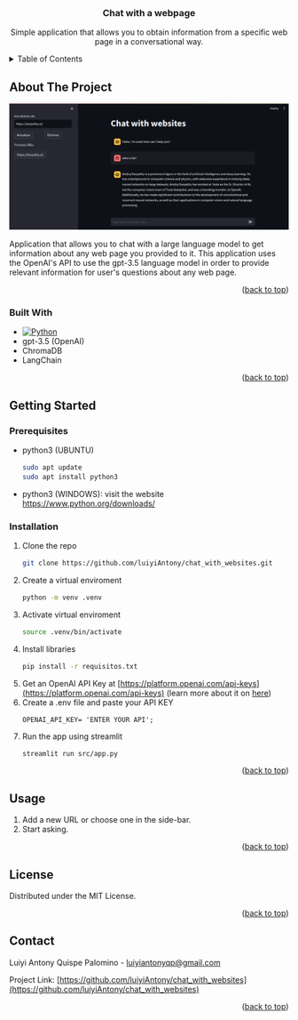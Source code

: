 <br />
<div align="center">
  <h3 align="center">Chat with a webpage</h3>

  <p align="center">
    Simple application that allows you to obtain information from a specific web page in a conversational way.
    <!--<br />-->
    <!--<a href="https://github.com/luiyiAntony/chat_with_websites"><strong>Explore the docs »</strong></a>-->
    <!--<br />-->
    <!--<br />-->
    <!--<a href="https://github.com/luiyiAntony/chat_with_websites">View Demo</a>-->
    <!--·-->
    <!--<a href="https://github.com/luiyiAntony/chat_with_websites/issues/new?labels=bug&template=bug-report---.md">Report Bug</a>-->
    <!--·-->
    <!--<a href="https://github.com/luiyiAntony/chat_with_websites/issues/new?labels=enhancement&template=feature-request---.md">Request Feature</a>-->
  </p>
</div>

<!-- TABLE OF CONTENTS -->
<details>
  <summary>Table of Contents</summary>
  <ol>
    <li>
      <a href="#about-the-project">About The Project</a>
      <ul>
        <li><a href="#built-with">Built With</a></li>
      </ul>
    </li>
    <li>
      <a href="#getting-started">Getting Started</a>
      <ul>
        <li><a href="#prerequisites">Prerequisites</a></li>
        <li><a href="#installation">Installation</a></li>
      </ul>
    </li>
    <!--<li><a href="#usage">Usage</a></li>-->
    <!--<li><a href="#roadmap">Roadmap</a></li>-->
    <!--<li><a href="#contributing">Contributing</a></li>-->
    <li><a href="#license">License</a></li>
    <li><a href="#contact">Contact</a></li>
    <!--<li><a href="#acknowledgments">Acknowledgments</a></li>-->
  </ol>
</details>

<!-- ABOUT THE PROJECT -->

## About The Project

[![App Screen Shot][app-screenshot]](https://github.com/luiyiAntony/chat_with_websites)

Application that allows you to chat with a large language model to get information about any web page you provided to it. This application uses the OpenAI's API to use the gpt-3.5 language model in order to provide relevant information for user's questions about any web page.

<p align="right">(<a href="#readme-top">back to top</a>)</p>

### Built With

<!--This section should list any major frameworks/libraries used to bootstrap your project. Leave any add-ons/plugins for the acknowledgements section. Here are a few examples.-->

<!--* [![Next][Next.js]][Next-url]-->
<!--* [![React][React.js]][React-url]-->
<!--* [![Vue][Vue.js]][Vue-url]-->
<!--* [![Angular][Angular.io]][Angular-url]-->
<!--* [![Svelte][Svelte.dev]][Svelte-url]-->
<!--* [![Laravel][Laravel.com]][Laravel-url]-->
<!--* [![Bootstrap][Bootstrap.com]][Bootstrap-url]-->
<!--* [![JQuery][JQuery.com]][JQuery-url]-->

- [![Python](https://img.shields.io/pypi/pyversions/streamlit)][Python-url]
- gpt-3.5 (OpenAI)
- ChromaDB
- LangChain

<p align="right">(<a href="#readme-top">back to top</a>)</p>

<!-- GETTING STARTED -->

## Getting Started

<!--This is an example of how you may give instructions on setting up your project locally.-->
<!--To get a local copy up and running follow these simple example steps.-->

### Prerequisites

<!--This is an example of how to list things you need to use the software and how to install them.-->

- python3 (UBUNTU)
  ```sh
  sudo apt update
  sudo apt install python3
  ```
- python3 (WINDOWS): visit the website https://www.python.org/downloads/

### Installation

<!--_Below is an example of how you can instruct your audience on installing and setting up your app. This template doesn't rely on any external dependencies or services._-->

1. Clone the repo
   ```sh
   git clone https://github.com/luiyiAntony/chat_with_websites.git
   ```
2. Create a virtual enviroment
   ```sh
   python -m venv .venv
   ```
3. Activate virtual enviroment
   ```sh
   source .venv/bin/activate
   ```
4. Install libraries
   ```sh
   pip install -r requisitos.txt
   ```
5. Get an OpenAI API Key at [https://platform.openai.com/api-keys](https://platform.openai.com/api-keys) (learn more about it on [here](https://platform.openai.com/docs/quickstart))
6. Create a .env file and paste your API KEY
   ```.env
   OPENAI_API_KEY= 'ENTER YOUR API';
   ```
7. Run the app using streamlit
   ```sh
   streamlit run src/app.py
   ```

<p align="right">(<a href="#readme-top">back to top</a>)</p>

<!-- USAGE EXAMPLES -->

## Usage

<!--Use this space to show useful examples of how a project can be used. Additional screenshots, code examples and demos work well in this space. You may also link to more resources.-->

1. Add a new URL or choose one in the side-bar.
2. Start asking.

<!--_For more examples, please refer to the [Documentation](https://example.com)_-->

<p align="right">(<a href="#readme-top">back to top</a>)</p>

<!-- ROADMAP -->
<!--## Roadmap-->

<!--- [x] Add Changelog-->
<!--- [x] Add back to top links-->
<!--- [ ] Add Additional Templates w/ Examples-->
<!--- [ ] Add "components" document to easily copy & paste sections of the readme-->
<!--- [ ] Multi-language Support-->
<!--    - [ ] Chinese-->
<!--    - [ ] Spanish-->

<!--See the [open issues](https://github.com/othneildrew/Best-README-Template/issues) for a full list of proposed features (and known issues).-->

<!--<p align="right">(<a href="#readme-top">back to top</a>)</p>-->

<!-- CONTRIBUTING -->
<!--## Contributing-->

<!--Contributions are what make the open source community such an amazing place to learn, inspire, and create. Any contributions you make are **greatly appreciated**.-->

<!--If you have a suggestion that would make this better, please fork the repo and create a pull request. You can also simply open an issue with the tag "enhancement".-->
<!--Don't forget to give the project a star! Thanks again!-->

<!--1. Fork the Project-->
<!--2. Create your Feature Branch (`git checkout -b feature/AmazingFeature`)-->
<!--3. Commit your Changes (`git commit -m 'Add some AmazingFeature'`)-->
<!--4. Push to the Branch (`git push origin feature/AmazingFeature`)-->
<!--5. Open a Pull Request-->

<!--<p align="right">(<a href="#readme-top">back to top</a>)</p>-->

<!-- LICENSE -->

## License

Distributed under the MIT License. <!--See `LICENSE.txt` for more information.-->

<p align="right">(<a href="#readme-top">back to top</a>)</p>

<!-- CONTACT -->

## Contact

Luiyi Antony Quispe Palomino - luiyiantonyqp@gmail.com

Project Link: [https://github.com/luiyiAntony/chat_with_websites](https://github.com/luiyiAntony/chat_with_websites)

<p align="right">(<a href="#readme-top">back to top</a>)</p>

<!-- ACKNOWLEDGMENTS -->
<!--## Acknowledgments-->

<!--Use this space to list resources you find helpful and would like to give credit to. I've included a few of my favorites to kick things off!-->

<!--* [Choose an Open Source License](https://choosealicense.com)-->
<!--* [GitHub Emoji Cheat Sheet](https://www.webpagefx.com/tools/emoji-cheat-sheet)-->
<!--* [Malven's Flexbox Cheatsheet](https://flexbox.malven.co/)-->
<!--* [Malven's Grid Cheatsheet](https://grid.malven.co/)-->
<!--* [Img Shields](https://shields.io)-->
<!--* [GitHub Pages](https://pages.github.com)-->
<!--* [Font Awesome](https://fontawesome.com)-->
<!--* [React Icons](https://react-icons.github.io/react-icons/search)-->

<!--<p align="right">(<a href="#readme-top">back to top</a>)</p>-->

<!-- MARKDOWN LINKS & IMAGES -->
<!-- https://www.markdownguide.org/basic-syntax/#reference-style-links -->

[contributors-shield]: https://img.shields.io/github/contributors/othneildrew/Best-README-Template.svg?style=for-the-badge
[contributors-url]: https://github.com/othneildrew/Best-README-Template/graphs/contributors
[forks-shield]: https://img.shields.io/github/forks/othneildrew/Best-README-Template.svg?style=for-the-badge
[forks-url]: https://github.com/othneildrew/Best-README-Template/network/members
[stars-shield]: https://img.shields.io/github/stars/othneildrew/Best-README-Template.svg?style=for-the-badge
[stars-url]: https://github.com/othneildrew/Best-README-Template/stargazers
[issues-shield]: https://img.shields.io/github/issues/othneildrew/Best-README-Template.svg?style=for-the-badge
[issues-url]: https://github.com/othneildrew/Best-README-Template/issues
[license-shield]: https://img.shields.io/github/license/othneildrew/Best-README-Template.svg?style=for-the-badge
[license-url]: https://github.com/othneildrew/Best-README-Template/blob/master/LICENSE.txt
[linkedin-shield]: https://img.shields.io/badge/-LinkedIn-black.svg?style=for-the-badge&logo=linkedin&colorB=555
[linkedin-url]: https://linkedin.com/in/othneildrew
[app-screenshot]: images/screenshot.png
[Next.js]: https://img.shields.io/badge/next.js-000000?style=for-the-badge&logo=nextdotjs&logoColor=white
[Next-url]: https://nextjs.org/
[React.js]: https://img.shields.io/badge/React-20232A?style=for-the-badge&logo=react&logoColor=61DAFB
[React-url]: https://reactjs.org/
[Vue.js]: https://img.shields.io/badge/Vue.js-35495E?style=for-the-badge&logo=vuedotjs&logoColor=4FC08D
[Vue-url]: https://vuejs.org/
[Angular.io]: https://img.shields.io/badge/Angular-DD0031?style=for-the-badge&logo=angular&logoColor=white
[Angular-url]: https://angular.io/
[Svelte.dev]: https://img.shields.io/badge/Svelte-4A4A55?style=for-the-badge&logo=svelte&logoColor=FF3E00
[Svelte-url]: https://svelte.dev/
[Laravel.com]: https://img.shields.io/badge/Laravel-FF2D20?style=for-the-badge&logo=laravel&logoColor=white
[Laravel-url]: https://laravel.com
[Bootstrap.com]: https://img.shields.io/badge/Bootstrap-563D7C?style=for-the-badge&logo=bootstrap&logoColor=white
[Bootstrap-url]: https://getbootstrap.com
[JQuery.com]: https://img.shields.io/badge/jQuery-0769AD?style=for-the-badge&logo=jquery&logoColor=white
[JQuery-url]: https://jquery.com
[Python-url]: https://www.python.org/
